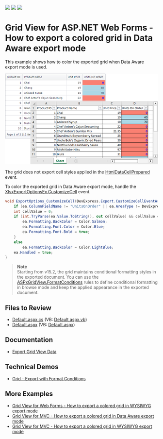 <!-- default badges list -->
![](https://img.shields.io/endpoint?url=https://codecentral.devexpress.com/api/v1/VersionRange/128534107/15.1.4%2B)
[![](https://img.shields.io/badge/Open_in_DevExpress_Support_Center-FF7200?style=flat-square&logo=DevExpress&logoColor=white)](https://supportcenter.devexpress.com/ticket/details/T262239)
[![](https://img.shields.io/badge/📖_How_to_use_DevExpress_Examples-e9f6fc?style=flat-square)](https://docs.devexpress.com/GeneralInformation/403183)
<!-- default badges end -->
# Grid View for ASP.NET Web Forms - How to export a colored grid in Data Aware export mode

This example shows how to color the exported grid when Data Aware export mode is used.

![Export colored grid](colored-export.png)

The grid does not export cell styles applied in the [HtmlDataCellPrepared](https://docs.devexpress.com/AspNet/DevExpress.Web.ASPxGridView.HtmlDataCellPrepared) event. 

To color the exported grid in Data Aware export mode, handle the [XlsxExportOptionsEx.CustomizeCell](https://docs.devexpress.com/CoreLibraries/DevExpress.XtraPrinting.XlsxExportOptionsEx.CustomizeCell) event.

```cs
void ExportOptions_CustomizeCell(DevExpress.Export.CustomizeCellEventArgs ea) {
	if (ea.ColumnFieldName != "UnitsOnOrder" || ea.AreaType != DevExpress.Export.SheetAreaType.DataArea) return;
	int cellValue = 0;
	if (int.TryParse(ea.Value.ToString(), out cellValue) && cellValue == 0) {
		ea.Formatting.BackColor = Color.Salmon;
		ea.Formatting.Font.Color = Color.Blue;
		ea.Formatting.Font.Bold = true;
	}
	else
		ea.Formatting.BackColor = Color.LightBlue;
	ea.Handled = true;
}
```

> **Note**  
> Starting from v15.2, the grid maintains conditional formatting styles in the exported document. You can use the [ASPxGridView.FormatConditions](https://docs.devexpress.com/AspNet/DevExpress.Web.ASPxGridView.FormatConditions) rules to define conditional formatting in browse mode and keep the applied appearance in the exported document.

## Files to Review

* [Default.aspx.cs](./CS/Default.aspx.cs#L22-L33) (VB: [Default.aspx.vb](./VB/Default.aspx.vb))
* [Default.aspx](./CS/Default.aspx) (VB: [Default.aspx](./VB/Default.aspx))

## Documentation

* [Export Grid View Data](https://docs.devexpress.com/AspNet/3791/components/grid-view/concepts/export)

## Technical Demos

* [Grid - Export with Format Conditions](https://demos.devexpress.com/ASPxGridViewDemos/Exporting/ExportWithFormatConditions.aspx)
## More Examples

* [Grid View for Web Forms - How to export a colored grid in WYSIWYG export mode](https://github.com/DevExpress-Examples/asp-net-web-forms-grid-export-colored-grid-in-wysiwyg-mode)
* [Grid View for MVC - How to export a colored grid in Data Aware export mode](https://github.com/DevExpress-Examples/asp-net-mvc-grid-export-colored-grid-in-data-aware-mode)
* [Grid View for MVC - How to export a colored grid in WYSIWYG export mode](https://github.com/DevExpress-Examples/asp-net-mvc-grid-export-colored-grid-in-wysiwyg-mode)
